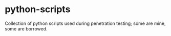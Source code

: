 # python-scripts
Collection of python scripts used during penetration testing;  some are mine, some are borrowed.
